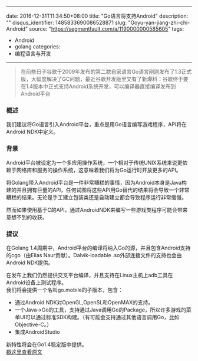 
---
date: 2016-12-31T11:34:50+08:00
title: "Go语言将支持Android"
description: ""
disqus_identifier: 1485833690086528871
slug: "Goyu-yan-jiang-zhi-chi-Android"
source: "https://segmentfault.com/a/1190000000585605"
tags: 
- Android 
- golang 
categories:
- 编程语言与开发
---

> 在前些日子谷歌于2009年发布的第二款自家语言Go语言刚刚发布了1.3正式版，大幅度解决了GC问题，最近谷歌开发版里又有了新爆料：谷歌终于要在1.4版本中正式支持Android系统开发，可以编译器直接编译发布到Android平台

### 概述

我们建议将Go语言引入Android平台，重点是用Go语言编写游戏程序，API将在Android
NDK中定义。

### 背景

Android平台被设定为一个多应用操作系统，一个相对于传统UNIX系统来说更依赖于网络库和服务的操作系统，这意味着我们将为Go运行时开放更多的API。

将Golang带入Android平台是一件非常糟糕的事情，因为Android本身是Java构建的并且拥有巨量的API，任何试图将这些API用Go替代的结果将会导致一个非常糟糕的结果。无论是手工建立包装类还是自动建立都会导致程序运行非常缓慢。

然而如果使用基于C的API，通过AndroidNDK来编写一些游戏类程序可能会带来意想不到的收获。

### 提议

在Golang
1.4周期中，Android平台的编译将纳入Go的源，并且包含Android支持的cgo（由Elias
Naur贡献）。Dalvik-loadable .so外部连接文件的支持也会由Android NDK提供。

在发布上我们仍然提供交叉平台编译，并且支持在Linux主机上adb工具在Android设备上测试程序。\
我们将会提供一个名叫go.mobile的子版本，包含：

-   通过Android NDK对OpenGL,OpenSL和OpenMAX的支持。
-   一个Java-&gt;Go的工具，支持通过Java调用Go的Package，所以许多游戏的菜单UI可以通过标准SDK构建。（有可能会支持通过其他语言调用Go，比如Objective-C。）
-   集成AndroidStudio

新特性将会在Go1.4稳定版中提供。\
[戳这里查看原文](https://docs.google.com/document/d/1N3XyVkAP8nmWjASz8L_OjjnjVKxgeVBjIsTr5qIUcA4/preview?sle=true&pli=1)


